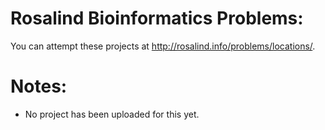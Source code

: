 # Rosalind Bioinformatics Problems:
You can attempt these projects at http://rosalind.info/problems/locations/.

# Notes:
* No project has been uploaded for this yet.
